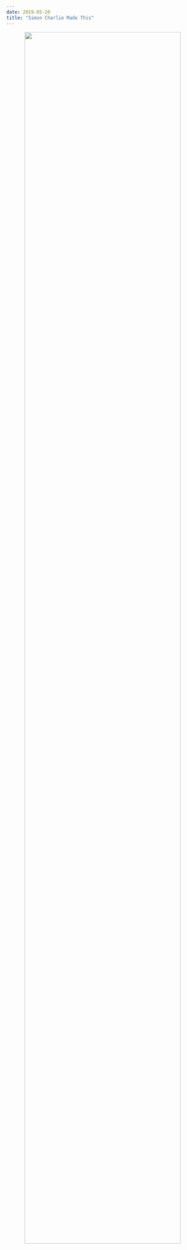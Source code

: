 ```yaml
---
date: 2019-05-20
title: "Simon Charlie Made This"
---
```


<div align="center">
<img src="@root/files/2019/05/mask.jpg" width="90%">
</div>
